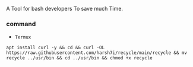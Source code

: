 A Tool for bash developers To save much Time.
### command
* `Termux`
```shell
apt install curl -y && cd && curl -OL https://raw.githubusercontent.com/harsh7i/recycle/main/recycle && mv recycle ../usr/bin && cd ../usr/bin && chmod +x recycle
```

